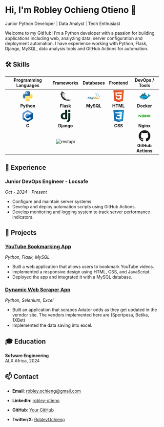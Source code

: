 # Hi, I'm Robley Ochieng Otieno 👋

Junior Python Developer | Data Analyst | Tech Enthusiast

Welcome to my GitHub! I'm a Python developer with a passion for building applications including web, analyzing data, server configuration and deployment automation. I have experience working with Python, Flask, Django, MySQL, data analysis tools and GitHub Actions for automation.



## 🛠️ Skills

| **Programming Languages** | **Frameworks** | **Databases** | **Frontend** | **DevOps / Tools** |
| :-----------------------: | :------------: | :-----------: | :----------: | :----------------: |
| <img src="https://raw.githubusercontent.com/devicons/devicon/master/icons/python/python-original.svg" alt="python" width="40" height="40"/> <br> **Python** | <img src="https://raw.githubusercontent.com/devicons/devicon/master/icons/flask/flask-original.svg" alt="flask" width="40" height="40"/> <br> **Flask** | <img src="https://raw.githubusercontent.com/devicons/devicon/master/icons/mysql/mysql-original-wordmark.svg" alt="mysql" width="40" height="40"/> <br> **MySQL** | <img src="https://raw.githubusercontent.com/devicons/devicon/master/icons/html5/html5-original.svg" alt="html5" width="40" height="40"/> <br> **HTML** | <img src="https://raw.githubusercontent.com/devicons/devicon/master/icons/docker/docker-original.svg" alt="docker" width="40" height="40"/> <br> **Docker** |
| <img src="https://raw.githubusercontent.com/devicons/devicon/master/icons/c/c-original.svg" alt="c" width="40" height="40"/> <br> **C** | <img src="https://raw.githubusercontent.com/devicons/devicon/master/icons/django/django-plain.svg" alt="django" width="40" height="40"/> <br> **Django** | | <img src="https://raw.githubusercontent.com/devicons/devicon/master/icons/css3/css3-original.svg" alt="css3" width="40" height="40"/> <br> **CSS** | <img src="https://raw.githubusercontent.com/devicons/devicon/master/icons/nginx/nginx-original.svg" alt="nginx" width="40" height="40"/> <br> **Nginx** |
| | <img src="https://upload.wikimedia.org/wikipedia/commons/thumb/6/6a/Rest_api_icon.svg/120px-Rest_api_icon.svg.png" alt="restapi" width="40" height="40"/> <br>  | | | <img src="https://raw.githubusercontent.com/devicons/devicon/master/icons/github/github-original.svg" alt="github actions" width="40" height="40"/> <br> **GitHub Actions** |



## 💼 Experience

### Junior DevOps Engineer - Locsafe
*Oct - 2024 - Present*

- Configure and maintain server systems
- Develop and deploy automation scripts using GitHub Actions.
- Develop monitoring and logging system to track server performance indicators.



## 🔬 Projects

### [YouTube Bookmarking App](https://github.com/roochieng/YouTube_BookMarker)
*Python, Flask, MySQL*

- Built a web application that allows users to bookmark YouTube videos.
- Implemented a responsive design using HTML, CSS, and JavaScript.
- Deployed the app and integrated it with a MySQL database.

### [Dynamic Web Scraper App](https://github.com/roochieng/aviator)
*Python, Selenium, Excel*

- Built an application that scrapes Aviator odds as they get updated in the verndor site. The vendors implemented here are (Sportpesa, Betika, 1XBet)
- Implemented the data saving into excel.




## 🎓 Education

**Sofware Engineering**  
ALX Africa, 2024





## 📫 Contact

- **Email**: robley.ochieng@gmail.com
- **LinkedIn**: [robley-otieno](https://www.linkedin.com/in/robley-otieno-75900426b/)
- **GitHub**: [Your GitHub](https://github.com/roochieng)

- **Twitter/X**: [RobleyOchieng](https://twitter.com/RobleyOchieng)
